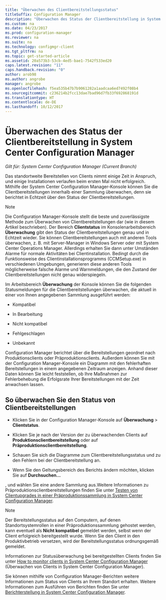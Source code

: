 ```yaml
---
title: "Überwachen des Clientbereitstellungsstatus"
titleSuffix: Configuration Manager
description: "Überwachen des Status der Clientbereitstellung in System Center Configuration Manager."
ms.custom: na
ms.date: 04/23/2017
ms.prod: configuration-manager
ms.reviewer: na
ms.suite: na
ms.technology: configmgr-client
ms.tgt_pltfrm: na
ms.topic: get-started-article
ms.assetid: 20a573b3-53cb-4ed5-bae1-7542f533ed20
caps.latest.revision: "11"
caps.handback.revision: "0"
author: arob98
ms.author: angrobe
manager: angrobe
ms.openlocfilehash: f5ea535b47b7b9061282a1aadcaa6ed7492f08b4
ms.sourcegitcommit: c236214b2fcc13dae7bad96d7fb33f692868191d
ms.translationtype: HT
ms.contentlocale: de-DE
ms.lasthandoff: 10/12/2017
---
```

# <a name="how-to-monitor-client-deployment-status-in-system-center-configuration-manager"></a>Überwachen des Status der Clientbereitstellung in System Center Configuration Manager

*Gilt für: System Center Configuration Manager (Current Branch)*

Das standortweite Bereitstellen von Clients nimmt einige Zeit in Anspruch, und einige Installationen verlaufen beim ersten Mal nicht erfolgreich. Mithilfe der System Center Configuration Manager-Konsole können Sie die Clientbereitstellungen innerhalb einer Sammlung überwachen, denn sie berichtet in Echtzeit über den Status der Clientbereitstellungen.  

> [!NOTE]  
>  Die Configuration Manager-Konsole stellt die beste und zuverlässigste Methode zum Überwachen von Clientbereitstellungen dar (wie in diesem Artikel beschrieben). Der Bereich **Clientstatus** im Konsolenarbeitsbereich **Überwachung** gibt den Status der Clientbereitstellungen genau und in Echtzeit wieder. Sie können Clientbereitstellungen auch mit anderen Tools überwachen, z. B. mit Server-Manager in Windows Server oder mit System Center Operations Manager. Allerdings erhalten Sie dann unter Umständen Alarme für normale Aktivitäten bei Clientinstallation. Bedingt durch die Funktionsweise des Clientinstallationsprogramms (CCMSetup.exe) in verschiedenen Umgebungen, generieren diese anderen Tools möglicherweise falsche Alarme und Warnmeldungen, die den Zustand der Clientbereitstellungen nicht genau widerspiegeln.  

 Im Arbeitsbereich **Überwachung** der Konsole können Sie die folgenden Statusmeldungen für die Clientbereitstellungen überwachen, die aktuell in einer von Ihnen angegebenen Sammlung ausgeführt werden:  

-   Kompatibel  

-   In Bearbeitung  

-   Nicht kompatibel  

-   Fehlgeschlagen  

-   Unbekannt  

 Configuration Manager berichtet über die Bereitstellungen geordnet nach Produktionsclients oder Präproduktionsclients. Außerdem können Sie mit der Configuration Manager-Konsole ein Diagramm mit den fehlerhaften Bereitstellungen in einem angegebenen Zeitraum anzeigen. Anhand dieser Daten können Sie leicht feststellen, ob Ihre Maßnahmen zur Fehlerbehebung die Erfolgsrate Ihrer Bereitstellungen mit der Zeit anwachsen lassen.  

## <a name="to-monitor-client-deployments"></a>So überwachen Sie den Status von Clientbereitstellungen  

-   Klicken Sie in der Configuration Manager-Konsole auf **Überwachung** > **Clientstatus**.  

-   Klicken Sie je nach der Version der zu überwachenden Clients auf **Produktionsclientbereitstellung** oder auf **Präproduktionsclientbereitstellung**.  

-   Schauen Sie sich die Diagramme zum Clientbereitstellungsstatus und zu den Fehlern bei der Clientbereitstellung an.  

-   Wenn Sie den Geltungsbereich des Berichts ändern möchten, klicken Sie auf **Durchsuchen...**  

 , und wählen Sie eine andere Sammlung aus.Weitere Informationen zu Präproduktionsclientbereitstellungen finden Sie unter [Testen von Clientupgrades in einer Präproduktionssammlung in System Center Configuration Manager](../../../core/clients/manage/upgrade/test-client-upgrades.md).

 > [!NOTE]
 > Der Bereitstellungsstatus auf den Computern, auf denen Standortsystemrollen in einer Präproduktionssammlung gehostet werden, kann eventuell als **Nicht kompatibel** gemeldet werden, selbst wenn der Client erfolgreich bereitgestellt wurde. Wenn Sie den Client in den Produktivbetrieb versetzen, wird der Bereitstellungsstatus ordnungsgemäß gemeldet.   

 Informationen zur Statusüberwachung bei bereitgestellten Clients finden Sie unter [How to monitor clients in System Center Configuration Manager](../../../core/clients/manage/monitor-clients.md) (Überwachen von Clients in System Center Configuration Manager).  

 Sie können mithilfe von Configuration Manager-Berichten weitere Informationen zum Status von Clients an Ihrem Standort erhalten. Weitere Informationen zum Ausführen von Berichten finden Sie unter [Berichterstellung in System Center Configuration Manager](../../../core/servers/manage/reporting.md).  
